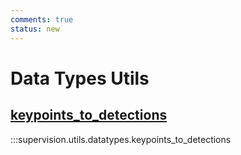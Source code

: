 ```yaml
---
comments: true
status: new
---
```


# Data Types Utils

<div class="md-typeset">
    <h2><a href="#supervision.utils.datatypes.keypoints_to_detections">keypoints_to_detections</a></h2>
</div>

:::supervision.utils.datatypes.keypoints_to_detections
